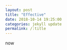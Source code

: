 ```yaml
---
layout: post
title: "Effective"
date: 2018-10-14 19:25:00
categories: jekyll update
permalink: /:title
---
```

now

